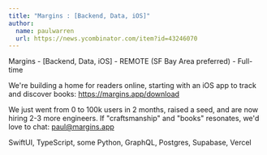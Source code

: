 ```yaml
---
title: "Margins : [Backend, Data, iOS]"
author:
  name: paulwarren
  url: https://news.ycombinator.com/item?id=43246070
---
```

Margins - [Backend, Data, iOS] - REMOTE (SF Bay Area preferred) - Full-time

We&#x27;re building a home for readers online, starting with an iOS app to track and discover books: <a href="https:&#x2F;&#x2F;margins.app&#x2F;download" rel="nofollow">https:&#x2F;&#x2F;margins.app&#x2F;download</a>

We just went from 0 to 100k users in 2 months, raised a seed, and are now hiring 2-3 more engineers. If &quot;craftsmanship&quot; and &quot;books&quot; resonates, we&#x27;d love to chat: paul@margins.app

SwiftUI, TypeScript, some Python, GraphQL, Postgres, Supabase, Vercel
<JobApplication />
